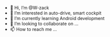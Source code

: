 - 👋 Hi, I’m @W-zack
- 👀 I’m interested in auto-drive, smart cockpit
- 🌱 I’m currently learning Android development
- 💞️ I’m looking to collaborate on ...
- 📫 How to reach me ...

<!---
W-zack/W-zack is a ✨ special ✨ repository because its `README.md` (this file) appears on your GitHub profile.
You can click the Preview link to take a look at your changes.
--->
